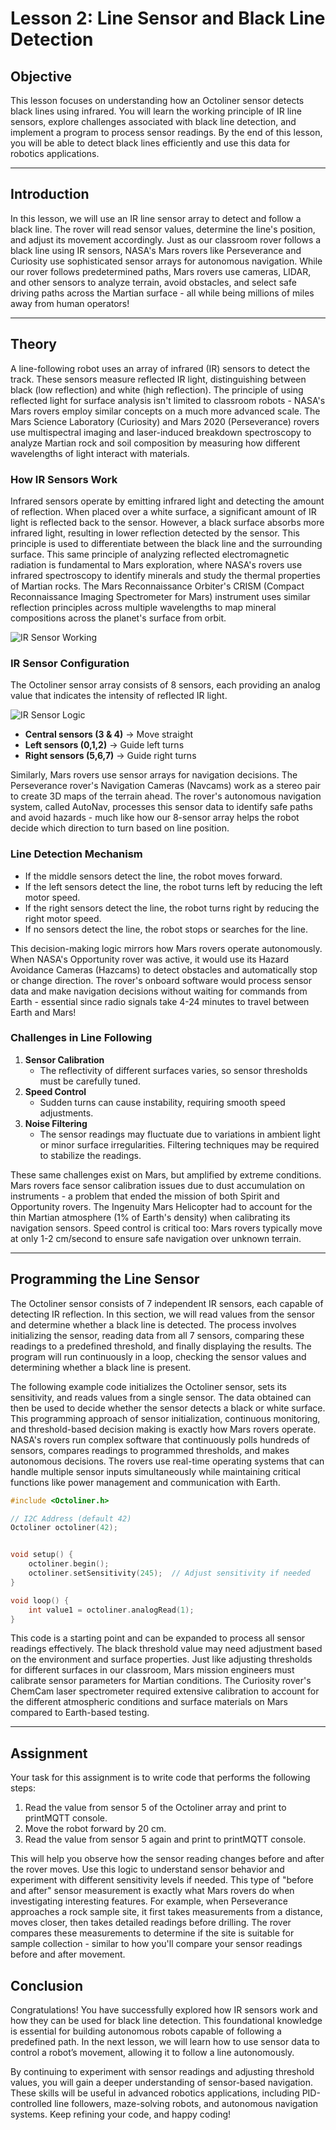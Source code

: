 # **Lesson 2: Line Sensor and Black Line Detection**

## **Objective**

This lesson focuses on understanding how an Octoliner sensor detects black lines using infrared. You will learn the working principle of IR line sensors, explore challenges associated with black line detection, and implement a program to process sensor readings. By the end of this lesson, you will be able to detect black lines efficiently and use this data for robotics applications.

---

## **Introduction**

In this lesson, we will use an IR line sensor array to detect and follow a black line. The rover will read sensor values, determine the line's position, and adjust its movement accordingly. Just as our classroom rover follows a black line using IR sensors, NASA's Mars rovers like Perseverance and Curiosity use sophisticated sensor arrays for autonomous navigation. While our rover follows predetermined paths, Mars rovers use cameras, LIDAR, and other sensors to analyze terrain, avoid obstacles, and select safe driving paths across the Martian surface - all while being millions of miles away from human operators!

---

## **Theory**

A line-following robot uses an array of infrared (IR) sensors to detect the track. These sensors measure reflected IR light, distinguishing between black (low reflection) and white (high reflection). The principle of using reflected light for surface analysis isn't limited to classroom robots - NASA's Mars rovers employ similar concepts on a much more advanced scale. The Mars Science Laboratory (Curiosity) and Mars 2020 (Perseverance) rovers use multispectral imaging and laser-induced breakdown spectroscopy to analyze Martian rock and soil composition by measuring how different wavelengths of light interact with materials.

### **How IR Sensors Work**

Infrared sensors operate by emitting infrared light and detecting the amount of reflection. When placed over a white surface, a significant amount of IR light is reflected back to the sensor. However, a black surface absorbs more infrared light, resulting in lower reflection detected by the sensor. This principle is used to differentiate between the black line and the surrounding surface. This same principle of analyzing reflected electromagnetic radiation is fundamental to Mars exploration, where NASA's rovers use infrared spectroscopy to identify minerals and study the thermal properties of Martian rocks. The Mars Reconnaissance Orbiter's CRISM (Compact Reconnaissance Imaging Spectrometer for Mars) instrument uses similar reflection principles across multiple wavelengths to map mineral compositions across the planet's surface from orbit.

![IR Sensor Working](https://github.com/pranavk-2003/line-robot-curriculum/blob/assignments/images/module_7/IR's.png?raw=True)

### **IR Sensor Configuration**

The Octoliner sensor array consists of 8 sensors, each providing an analog value that indicates the intensity of reflected IR light.

![IR Sensor Logic](https://github.com/pranavk-2003/line-robot-curriculum/blob/assignments/images/module_7/IR_sensor_array.png?raw=True)

- **Central sensors (3 & 4)** → Move straight
- **Left sensors (0,1,2)** → Guide left turns
- **Right sensors (5,6,7)** → Guide right turns

Similarly, Mars rovers use sensor arrays for navigation decisions. The Perseverance rover's Navigation Cameras (Navcams) work as a stereo pair to create 3D maps of the terrain ahead. The rover's autonomous navigation system, called AutoNav, processes this sensor data to identify safe paths and avoid hazards - much like how our 8-sensor array helps the robot decide which direction to turn based on line position.

### **Line Detection Mechanism**

- If the middle sensors detect the line, the robot moves forward.
- If the left sensors detect the line, the robot turns left by reducing the left motor speed.
- If the right sensors detect the line, the robot turns right by reducing the right motor speed.
- If no sensors detect the line, the robot stops or searches for the line.

This decision-making logic mirrors how Mars rovers operate autonomously. When NASA's Opportunity rover was active, it would use its Hazard Avoidance Cameras (Hazcams) to detect obstacles and automatically stop or change direction. The rover's onboard software would process sensor data and make navigation decisions without waiting for commands from Earth - essential since radio signals take 4-24 minutes to travel between Earth and Mars!

### **Challenges in Line Following**

1. **Sensor Calibration**
   - The reflectivity of different surfaces varies, so sensor thresholds must be carefully tuned.
2. **Speed Control**
   - Sudden turns can cause instability, requiring smooth speed adjustments.
3. **Noise Filtering**
   - The sensor readings may fluctuate due to variations in ambient light or minor surface irregularities. Filtering techniques may be required to stabilize the readings.

These same challenges exist on Mars, but amplified by extreme conditions. Mars rovers face sensor calibration issues due to dust accumulation on instruments - a problem that ended the mission of both Spirit and Opportunity rovers. The Ingenuity Mars Helicopter had to account for the thin Martian atmosphere (1% of Earth's density) when calibrating its navigation sensors. Speed control is critical too: Mars rovers typically move at only 1-2 cm/second to ensure safe navigation over unknown terrain.

---

## **Programming the Line Sensor**

The Octoliner sensor consists of 7 independent IR sensors, each capable of detecting IR reflection. In this section, we will read values from the sensor and determine whether a black line is detected. The process involves initializing the sensor, reading data from all 7 sensors, comparing these readings to a predefined threshold, and finally displaying the results. The program will run continuously in a loop, checking the sensor values and determining whether a black line is present.

The following example code initializes the Octoliner sensor, sets its sensitivity, and reads values from a single sensor. The data obtained can then be used to decide whether the sensor detects a black or white surface. This programming approach of sensor initialization, continuous monitoring, and threshold-based decision making is exactly how Mars rovers operate. NASA's rovers run complex software that continuously polls hundreds of sensors, compares readings to programmed thresholds, and makes autonomous decisions. The rovers use real-time operating systems that can handle multiple sensor inputs simultaneously while maintaining critical functions like power management and communication with Earth.

```cpp
#include <Octoliner.h>

// I2C Address (default 42)
Octoliner octoliner(42);


void setup() {
    octoliner.begin();
    octoliner.setSensitivity(245);  // Adjust sensitivity if needed
}

void loop() {
    int value1 = octoliner.analogRead(1);
}
```

This code is a starting point and can be expanded to process all sensor readings effectively. The black threshold value may need adjustment based on the environment and surface properties. Just like adjusting thresholds for different surfaces in our classroom, Mars mission engineers must calibrate sensor parameters for Martian conditions. The Curiosity rover's ChemCam laser spectrometer required extensive calibration to account for the different atmospheric conditions and surface materials on Mars compared to Earth-based testing.

---

## **Assignment**

Your task for this assignment is to write code that performs the following steps:

1. Read the value from sensor 5 of the Octoliner array and print to printMQTT console.
2. Move the robot forward by 20 cm.
3. Read the value from sensor 5 again and print to printMQTT console.

This will help you observe how the sensor reading changes before and after the rover moves. Use this logic to understand sensor behavior and experiment with different sensitivity levels if needed. This type of "before and after" sensor measurement is exactly what Mars rovers do when investigating interesting features. For example, when Perseverance approaches a rock sample site, it first takes measurements from a distance, moves closer, then takes detailed readings before drilling. The rover compares these measurements to determine if the site is suitable for sample collection - similar to how you'll compare your sensor readings before and after movement.

## **Conclusion**

Congratulations! You have successfully explored how IR sensors work and how they can be used for black line detection. This foundational knowledge is essential for building autonomous robots capable of following a predefined path. In the next lesson, we will learn how to use sensor data to control a robot’s movement, allowing it to follow a line autonomously.

By continuing to experiment with sensor readings and adjusting threshold values, you will gain a deeper understanding of sensor-based navigation. These skills will be useful in advanced robotics applications, including PID-controlled line followers, maze-solving robots, and autonomous navigation systems. Keep refining your code, and happy coding!
